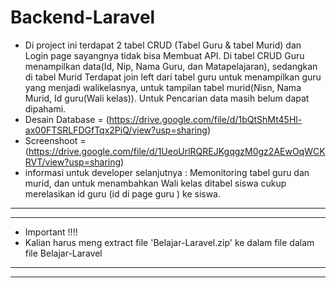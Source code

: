 # Backend-Laravel

- Di project ini terdapat 2 tabel CRUD (Tabel Guru & tabel Murid) dan Login page sayangnya tidak bisa Membuat API. Di tabel CRUD Guru menampilkan data(Id, Nip, Nama Guru, dan Matapelajaran), sedangkan di tabel Murid Terdapat join left dari tabel guru untuk menampilkan guru yang menjadi walikelasnya, untuk tampilan tabel murid(Nisn, Nama Murid, Id guru(Wali kelas)).
Untuk Pencarian data masih belum dapat dipahami.
- Desain Database = (https://drive.google.com/file/d/1bQtShMt45Hl-ax00FTSRLFDGfTqx2PiQ/view?usp=sharing)
- Screenshoot =(https://drive.google.com/file/d/1UeoUrlRQREJKgqgzM0gz2AEwOqWCKRVT/view?usp=sharing)
- informasi untuk developer selanjutnya : Memonitoring tabel guru dan murid, dan untuk menambahkan Wali kelas ditabel siswa cukup merelasikan id guru (id di page guru ) ke siswa.

--------------------------------------------------------------------------------------------------------
--------------------------------------------------------------------------------------------------------
- Important !!!!                                                                                        
- Kalian harus meng extract file 'Belajar-Laravel.zip' ke dalam file dalam file Belajar-Laravel         
--------------------------------------------------------------------------------------------------------
--------------------------------------------------------------------------------------------------------

